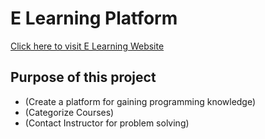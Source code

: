 # E Learning Platform
[Click here to visit E Learning Website](https://e-learning-nazmul-rion.netlify.app/)
## Purpose of this project
  - (Create a platform for gaining programming knowledge)
  - (Categorize Courses)
  - (Contact Instructor for problem solving)
  
  


